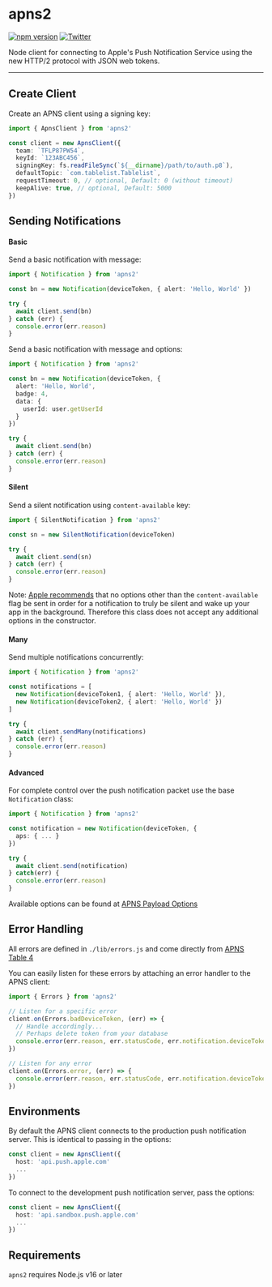 # apns2

[![npm version](https://badge.fury.io/js/apns2.svg)](https://badge.fury.io/js/apns2)
[![Twitter](https://img.shields.io/badge/twitter-@andrew_barba-blue.svg?style=flat)](http://twitter.com/andrew_barba)

Node client for connecting to Apple's Push Notification Service using the new HTTP/2 protocol with JSON web tokens.

---

## Create Client

Create an APNS client using a signing key:

```typescript
import { ApnsClient } from 'apns2'

const client = new ApnsClient({
  team: `TFLP87PW54`,
  keyId: `123ABC456`,
  signingKey: fs.readFileSync(`${__dirname}/path/to/auth.p8`),
  defaultTopic: `com.tablelist.Tablelist`,
  requestTimeout: 0, // optional, Default: 0 (without timeout)
  keepAlive: true, // optional, Default: 5000
})
```

## Sending Notifications

#### Basic

Send a basic notification with message:

```typescript
import { Notification } from 'apns2'

const bn = new Notification(deviceToken, { alert: 'Hello, World' })

try {
  await client.send(bn)
} catch (err) {
  console.error(err.reason)
}
```

Send a basic notification with message and options:

```typescript
import { Notification } from 'apns2'

const bn = new Notification(deviceToken, {
  alert: 'Hello, World',
  badge: 4,
  data: {
    userId: user.getUserId
  }
})

try {
  await client.send(bn)
} catch (err) {
  console.error(err.reason)
}
```

#### Silent

Send a silent notification using `content-available` key:

```typescript
import { SilentNotification } from 'apns2'

const sn = new SilentNotification(deviceToken)

try {
  await client.send(sn)
} catch (err) {
  console.error(err.reason)
}
```

Note: [Apple recommends](https://developer.apple.com/documentation/usernotifications/setting_up_a_remote_notification_server/pushing_background_updates_to_your_app#2980040) that no options other than the `content-available` flag be sent in order for a notification to truly be silent and wake up your app in the background. Therefore this class does not accept any additional options in the constructor.

#### Many

Send multiple notifications concurrently:

```typescript
import { Notification } from 'apns2'

const notifications = [
  new Notification(deviceToken1, { alert: 'Hello, World' }),
  new Notification(deviceToken2, { alert: 'Hello, World' })
]

try {
  await client.sendMany(notifications)
} catch (err) {
  console.error(err.reason)
}
```

#### Advanced

For complete control over the push notification packet use the base `Notification` class:

```typescript
import { Notification } from 'apns2'

const notification = new Notification(deviceToken, {
  aps: { ... }
})

try {
  await client.send(notification)
} catch(err) {
  console.error(err.reason)
}
```

Available options can be found at [APNS Payload Options](https://developer.apple.com/documentation/usernotifications/setting_up_a_remote_notification_server/generating_a_remote_notification#2943363)

## Error Handling

All errors are defined in `./lib/errors.js` and come directly from [APNS Table 4](https://developer.apple.com/documentation/usernotifications/setting_up_a_remote_notification_server/handling_notification_responses_from_apns#3394535)

You can easily listen for these errors by attaching an error handler to the APNS client:

```typescript
import { Errors } from 'apns2'

// Listen for a specific error
client.on(Errors.badDeviceToken, (err) => {
  // Handle accordingly...
  // Perhaps delete token from your database
  console.error(err.reason, err.statusCode, err.notification.deviceToken)
})

// Listen for any error
client.on(Errors.error, (err) => {
  console.error(err.reason, err.statusCode, err.notification.deviceToken)
})
```
## Environments

By default the APNS client connects to the production push notification server. This is identical to passing in the options:

```typescript
const client = new ApnsClient({
  host: 'api.push.apple.com'
  ...
})
```

To connect to the development push notification server, pass the options:

```typescript
const client = new ApnsClient({
  host: 'api.sandbox.push.apple.com'
  ...
})
```

## Requirements

`apns2` requires Node.js v16 or later
